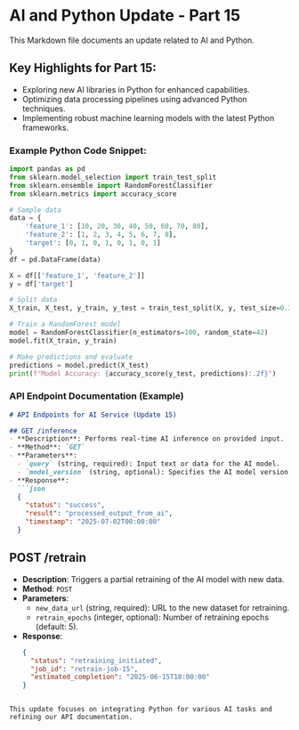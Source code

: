 # AI and Python Update - Part 15

This Markdown file documents an update related to AI and Python.

## Key Highlights for Part 15:
- Exploring new AI libraries in Python for enhanced capabilities.
- Optimizing data processing pipelines using advanced Python techniques.
- Implementing robust machine learning models with the latest Python frameworks.

### Example Python Code Snippet:
```python
import pandas as pd
from sklearn.model_selection import train_test_split
from sklearn.ensemble import RandomForestClassifier
from sklearn.metrics import accuracy_score

# Sample data
data = {
    'feature_1': [10, 20, 30, 40, 50, 60, 70, 80],
    'feature_2': [1, 2, 3, 4, 5, 6, 7, 8],
    'target': [0, 1, 0, 1, 0, 1, 0, 1]
}
df = pd.DataFrame(data)

X = df[['feature_1', 'feature_2']]
y = df['target']

# Split data
X_train, X_test, y_train, y_test = train_test_split(X, y, test_size=0.3, random_state=42)

# Train a RandomForest model
model = RandomForestClassifier(n_estimators=100, random_state=42)
model.fit(X_train, y_train)

# Make predictions and evaluate
predictions = model.predict(X_test)
print(f"Model Accuracy: {accuracy_score(y_test, predictions):.2f}")
```

### API Endpoint Documentation (Example)
```markdown
# API Endpoints for AI Service (Update 15)

## GET /inference
- **Description**: Performs real-time AI inference on provided input.
- **Method**: `GET`
- **Parameters**:
  - `query` (string, required): Input text or data for the AI model.
  - `model_version` (string, optional): Specifies the AI model version to use (default: `v1.0`).
- **Response**:
  ```json
  {
    "status": "success",
    "result": "processed_output_from_ai",
    "timestamp": "2025-07-02T00:00:00"
  }
  ```

## POST /retrain
- **Description**: Triggers a partial retraining of the AI model with new data.
- **Method**: `POST`
- **Parameters**:
  - `new_data_url` (string, required): URL to the new dataset for retraining.
  - `retrain_epochs` (integer, optional): Number of retraining epochs (default: 5).
- **Response**:
  ```json
  {
    "status": "retraining_initiated",
    "job_id": "retrain-job-15",
    "estimated_completion": "2025-06-15T18:00:00"
  }
  ```
```

This update focuses on integrating Python for various AI tasks and refining our API documentation.
